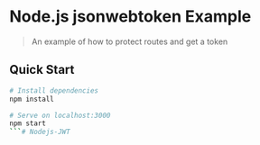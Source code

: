 # Node.js jsonwebtoken Example

> An example of how to protect routes and get a token

## Quick Start

``` bash
# Install dependencies
npm install

# Serve on localhost:3000
npm start
```# Nodejs-JWT
